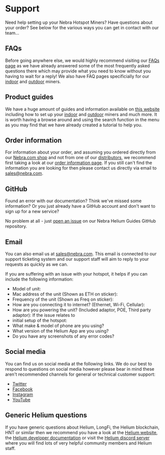 # Support

Need help setting up your Nebra Hotspot Miners? Have questions about your order? See below for the various ways you can get in contact with our team...

## FAQs

Before going anywhere else, we would highly recommend visiting our [FAQs page](FAQs.md) as we have already answered some of the most frequently asked questions there which may provide what you need to know without you having to wait for a reply! We also have FAQ pages specificially for our [indoor](indoor-hotspot/indoor-faq.md) and [outdoor](outdoor-hotspot/outdoor-faq.md) miners.

## Product guides

We have a huge amount of guides and information available on [this website](broken-reference) including how to set up your [indoor](indoor-hotspot/overview.md) and [outdoor](outdoor-hotspot/overview.md) miners and much more. It is worth having a browse around and using the search function in the menu as you may find that we have already created a tutorial to help you.

## Order information

For information about your order, and assuming you ordered directly from our [Nebra.com shop](https://nebra.com) and not from one of our [distributors](distributors.md), we recommend first taking a look at our [order information page](https://www.nebra.com/pages/order-information). If you still can't find the information you are looking for then please contact us directly via email to [sales@nebra.com](mailto:sales@nebra.com).

## GitHub

Found an error with our documentation? Think we've missed some information? Or you just already have a GitHub account and don't want to sign up for a new service?

No problem at all - just [open an issue](https://github.com/NebraLtd/Helium-Guides/issues) on our Nebra Helium Guides GitHub repository.

## Email

You can also email us at [sales@nebra.com](mailto:sales@nebra.com). This email is connected to our support ticketing system and our support staff will aim to reply to your requests as quickly as we can.

If you are suffering with an issue with your hotspot, it helps if you can include the following information:

* Model of unit:
* Mac address of the unit (Shown as ETH on sticker):
* Frequency of the unit (Shown as Freq on sticker):
* How are you connecting it to internet? (Ethernet, Wi-Fi, Cellular):
* How are you powering the unit? (Included adaptor, POE, Third party adaptor): If the issue relates to
* initial setup of the hotspot:
* What make & model of phone are you using?
* What version of the Helium App are you using?
* Do you have any screenshots of any error codes?

## Social media

You can find us on social media at the following links. We do our best to respond to questions on social media however please bear in mind these aren't recommended channels for general or technical customer support:

* [Twitter](https://twitter.com/NebraLtd)
* [Facebook](https://facebook.com/NebraLtd)
* [Instagram](https://instagram.com/NebraLtd)
* [YouTube](https://youtube.com/channel/UCAB2dClW-LV8jgDgCrsmFwQ)

## Generic Helium questions

If you have generic questions about Helium, LongFi, the Helium blockchain, HNT or similar then we recommend you have a look at the [Helium website](https://www.helium.com/), the [Helium developer documentation](https://developer.helium.com/) or visit the [Helium discord server](https://discord.gg/helium) where you will find lots of very helpful community members and Helium staff.
